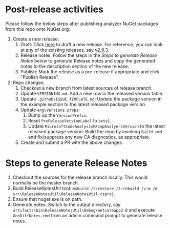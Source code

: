 ﻿Post-release activities
=================================================================

Please follow the below steps after publishing analyzer NuGet packages from this repo onto NuGet.org:

1. Create a new release:
   1. Draft: Click [here](https://github.com/dotnet/roslyn-analyzers/releases/new) to draft a new release. For reference, you can look at any of the existing releases, say [v2.9.3](https://github.com/dotnet/roslyn-analyzers/releases/edit/v2.9.3).
   2. Release notes: Follow the steps in the *Steps to generate Release Notes* below to generate Release notes and copy the generated notes to the description section of the new release.
   3. Publish: Mark the release as a pre-release if appropriate and click "Publish Release".
2. Repo changes:
   1. Checkout a new branch from latest sources of release branch.
   2. Update `VERSIONING.md`: Add a new row in the released version table.
   3. Update `.github\ISSUE_TEMPLATE.md`: Update the package version in the example section to the latest released package version.
   4. Update `eng\Versions.props`:
      1. Bump up the `VersionPrefix`.
      2. Reset `PreReleaseVersionLabel` to `beta1`.
      3. Update `MicrosoftCodeAnalysisFXCopAnalyersVersion` to the latest released package version. Build the repo by invoking `Build.cmd` and fix/suppress any new CA diagnostics, as appropriate.
   5. Create and submit a PR with the above changes.

Steps to generate Release Notes
=================================================================

1. Checkout the sources for the release branch locally. This would normally be the master branch.
2. Build ReleaseNotesUtil tool: `msbuild /t:restore /t:rebuild /v:m /m src\ReleaseNotesUtil\ReleaseNotesUtil.csproj`.
3. Ensure that nuget.exe is on path.
4. Generate notes: Switch to the output directory, say `artifacts\bin\ReleaseNotesUtil\Debug\netcoreapp2.0` and execute `GenDiffNotes.cmd` from an admin command prompt to generate release notes.
